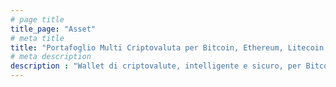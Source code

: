 ```yaml
---
# page title
title_page: "Asset"
# meta title
title: "Portafoglio Multi Criptovaluta per Bitcoin, Ethereum, Litecoin, Tron e altro ancora | Klever Wallet "
# meta description
description : "Wallet di criptovalute, intelligente e sicuro, per Bitcoin (BTC), TRON (TRX), Ethereum (ETH), Binance (BNB), Litecoin (LTC), Stablecoin USD (USDT) e altri principali asset cripto. E non finisce qui … Vogliamo crescere ancora molto."
---
```

